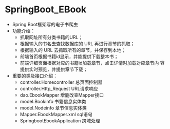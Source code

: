 # SpringBoot_EBook
 * Spring Boot框架写的电子书爬虫
 * 功能介绍：
   * 抓取网址所有分类书籍的URL；
   * 根据输入的书名去查找数据库的 URL 再进行章节的抓取；
   * 根据输入的 URL 去抓取所有的章节，并保存到本地；
   * 前端首页根据书籍id显示，并能提供下载整本书；
   * 前端详细页面根据对应的书籍id加载章节，点击详情时加载对应章节内 容提供实时预览，并提供章节下载；
 * 重要的类及接口介绍：
   *	controller.Homecontroller 总页面控制器
   *	controller.Http_Request URL请求响应
   *	dao.EbookMapper 增删改查Mapper接口
   *	model.Bookinfo 书籍信息实体类
   *	model.Nodeinfo 章节信息实体类
   *	Mapper.EbookMapper.xml sql语句
   *	SpringbootEbookApplication 跨域处理

